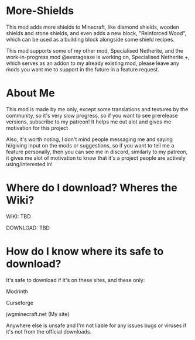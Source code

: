 # More-Shields
This mod adds more shields to Minecraft, like diamond shields, wooden shields and stone shields, and even adds a new block, "Reinforced Wood", which can be used as a building block alongside some shield recipes.
 
 This mod supports some of my other mod, Specialised Netherite, and the work-in-progress mod @averageaxe is working on, Specialised Netherite +, which serves as an addon to my already existing mod, please leave any mods you want me to support in the future in a feature request.
 
# About Me
This mod is made by me only, except some translations and textures by the community, so it's very slow progress, so if you want to see prerelease versions, subscribe to my patreon! It helps me out alot and gives me motivation for this project

Also, it's worth noting, I don't mind people messaging me and saying hi/giving input on the mods or suggestions, so if you want to tell me a feature personally, then you can see me in discord, similarly to my patreon, it gives me alot of motivation to know that it's a project people are actively using/interested in!

# Where do I download? Wheres the Wiki?

WIKI:
TBD

DOWNLOAD:
TBD

# How do I know where its safe to download?
It's safe to download if it's on these sites, and these only:

Modrinth

Curseforge

jwgminecraft.net (My site)

Anywhere else is unsafe and I'm not liable for any issues bugs or viruses if it's not from the official downloads.
